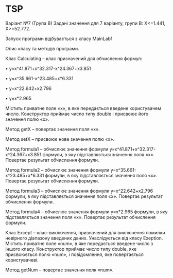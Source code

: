 # TSP
Варіант №7 (Група В)
Задані значення для 7 ваpіанту, гpупи В:
X<=1.441, X>=52.772.

Запуск програми відбувається з класу MainLab1

Опис класу та методів програми.

Клас Calculating – клас призначений для обчислення формул:

• y=x^41.871+x^32.317-x^24.367+x3.851

• y=x^35.661-x^23.485+x*6.331

• y=x^22.642+x2.796

• y=x*2.965

Містить приватне поле «x», в яке передається введене користувачем число. Конструктор приймає число типу double і присвоює його значення полю «х».

Метод getX – повертає значення поля «х».

Метод setX – присвоює нове значення полю «х».

Метод formula1 – обчислює значення формули y=x^41.871+x^32.317-x^24.367+x3.851 формули, в яку підставляється значення поля «х». Повертає результат обчислення формули.

Метод formula2 – обчислює значення формули y=x^35.661-x^23.485+x*6.331 формули, в яку підставляється значення поля «х». Повертає результат обчислення формули.

Метод formula3 – обчислює значення формули y=x^22.642+x2.796 формули, в яку підставляється значення поля «х». Повертає результат обчислення формули.

Метод formula4 – обчислює значення формули y=x*2.965 формули, в яку підставляється значення поля «х». Повертає результат обчислення формули.

Клас Except – клас-виключення, призначений для виключення помилки невірного діапазону введених даних. Унаслідується від класу Exeption. Містить приватне поле «num», в яке передається введене число з іншого класу. Конструктор приймає число типу double, яке присвоюється полю «num», і повідомлення, яке повертається користувачеві.

Метод getNum – повертає значення поля «num».
